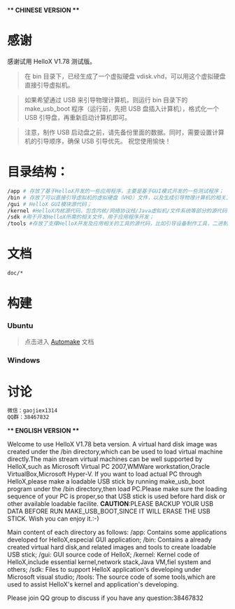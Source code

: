 \***\* CHINESE VERSION \*\***

# 感谢

感谢试用 HelloX V1.78 测试版。

> 在 bin 目录下，已经生成了一个虚拟硬盘 vdisk.vhd，可以用这个虚拟硬盘直接引导虚拟机。

> 如果希望通过 USB 来引导物理计算机，则运行 bin 目录下的 make_usb_boot 程序（运行前，先把 USB 盘插入计算机），格式化一个 USB 引导盘，再重新启动计算机即可。

> 注意，制作 USB 启动盘之前，请先备份里面的数据。同时，需要设置计算机的引导顺序，确保 USB 引导优先。 祝您使用愉快！

# 目录结构：

```sh
/app # 存放了基于HelloX开发的一些应用程序，主要是基于GUI模式开发的一些测试程序；
/bin # 存放了可以直接引导虚拟机的虚拟硬盘（VHD）文件，以及生成引导物理计算机的相关工具和原始二进制文件；
/gui # HelloX GUI模块源代码；
/kernel #HelloX内核源代码，包含内核/网络协议栈/Java虚拟机/文件系统等部分的源代码；
/sdk #用于开发HelloX所需的相关文件，用于应用程序开发；
/tools #存放了支撑HelloX开发及应用相关的工具的源代码，比如引导设备制作工具，二进制处理工具，等等。
```

# 文档

```sh
doc/*
```

# 构建

### Ubuntu

> 点击进入 [Automake](doc/automake.md) 文档

### Windows

# 讨论

```sh
微信：gaojiex1314
QQ群：38467832
```

\***\* ENGLISH VERSION \*\***

Welcome to use HelloX V1.78 beta version.
A virtual hard disk image was created under the /bin directory,which can be used to load virtual machine directly.The main stream virtual machines can be well supported by HelloX,such as Microsoft Virtual PC 2007,WMWare workstation,Oracle VirtualBox,Microsoft Hyper-V.
If you want to load actual PC through HelloX,please make a loadable USB stick by running make_usb_boot program under the /bin directory,then load PC.Please make sure the loading sequence of your PC is proper,so that USB stick is used before hard disk or other available loadable facilite.
**CAUTION**:PLEASE BACKUP YOUR USB DATA BEFORE RUN MAKE_USB_BOOT,SINCE IT WILL ERASE THE USB STICK.
Wish you can enjoy it.:-)

Main content of each directory as follows:
/app: Contains some applications developed for HelloX,especial GUI application;
/bin: Contains a already created virtual hard disk,and related images and tools to create loadable USB stick;
/gui: GUI source code of HelloX;
/kernel: Kernel code of HelloX,include essential kernel,network stack,Java VM,fiel system and others;
/sdk: Files to support HelloX application's developing under Microsoft visual studio;
/tools: The source code of some tools,which are used to assist HelloX's kernel and application's developing.

Please join QQ group to discuss if you have any question:38467832
